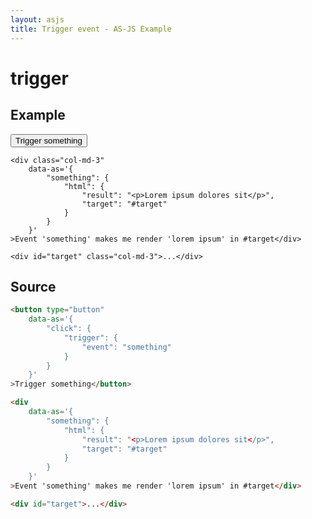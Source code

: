 ```yaml
---
layout: asjs
title: Trigger event - AS-JS Example
---
```


# trigger

## Example

<div class="row">
    <div class="col-md-3">
        <button type="button"
            data-as='{
                "click": {
                    "trigger": {
                        "event": "something"
                    }
                }
            }'
        >Trigger something</button>
    </div>

    <div class="col-md-3"
        data-as='{
            "something": {
                "html": {
                    "result": "<p>Lorem ipsum dolores sit</p>",
                    "target": "#target"
                }
            }
        }'
    >Event 'something' makes me render 'lorem ipsum' in #target</div>

    <div id="target" class="col-md-3">...</div>
</div>

<div class="mt-30"></div>

## Source

``` html
<button type="button"
    data-as='{
        "click": {
            "trigger": {
                "event": "something"
            }
        }
    }'
>Trigger something</button>

<div
    data-as='{
        "something": {
            "html": {
                "result": "<p>Lorem ipsum dolores sit</p>",
                "target": "#target"
            }
        }
    }'
>Event 'something' makes me render 'lorem ipsum' in #target</div>

<div id="target">...</div>
```
